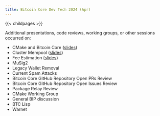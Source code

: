 ```yaml
---
title: Bitcoin Core Dev Tech 2024 (Apr)
---
```


{{< childpages >}}

Additional presentations, code reviews, working groups, or other sessions
occurred on:

- CMake and Bitcoin Core ([slides](https://github.com/kouloumos/bitcointranscripts/blob/temp_core_dev_slides/bitcoin-core-dev-tech/2024-04/files/2024-04-Building-Bitcoin-Core-with-CMake-CoreDev-Berlin.pdf))
- Cluster Mempool ([slides](https://delvingbitcoin.org/t/research-into-the-effects-of-a-cluster-size-limited-mempool-in-2023/794))
- Fee Estimation ([slides](https://github.com/josibake/bitcoin-notes/blob/main/presentations/EstimatingFeeEstimation.md))
- MuSig2
- Legacy Wallet Removal
- Current Spam Attacks
- Bitcoin Core GitHub Repository Open PRs Review
- Bitcoin Core GitHub Repository Open Issues Review
- Package Relay Review
- CMake Working Group
- General BIP discussion
- BTC Lisp
- Warnet
